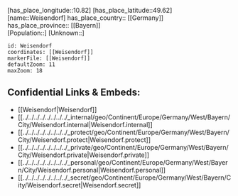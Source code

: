 ﻿---
location: [49.62,10.82] 
mapzoom: [7,12] 
mapmarker: city 
type: City
tags:
- geo/City


SpocWebEntityId: 35511
isDeleted: false
confidential: public

---
[has_place_longitude::10.82] 
[has_place_latitude::49.62] 
[name::Weisendorf] 
has_place_country:: [[Germany]]  
has_place_province:: [[Bayern]]  
[Population::] 
[Unknown::] 


```leaflet
id: Weisendorf
coordinates: [[Weisendorf]] 
markerFile: [[Weisendorf]] 
defaultZoom: 11 
maxZoom: 18
```


## Confidential Links & Embeds: 
- [[Weisendorf|Weisendorf]]  
- [[../../../../../../../../_internal/geo/Continent/Europe/Germany/West/Bayern/City/Weisendorf.internal|Weisendorf.internal]] 
- [[../../../../../../../../_protect/geo/Continent/Europe/Germany/West/Bayern/City/Weisendorf.protect|Weisendorf.protect]] 
- [[../../../../../../../../_private/geo/Continent/Europe/Germany/West/Bayern/City/Weisendorf.private|Weisendorf.private]] 
- [[../../../../../../../../_personal/geo/Continent/Europe/Germany/West/Bayern/City/Weisendorf.personal|Weisendorf.personal]] 
- [[../../../../../../../../_secret/geo/Continent/Europe/Germany/West/Bayern/City/Weisendorf.secret|Weisendorf.secret]] 
